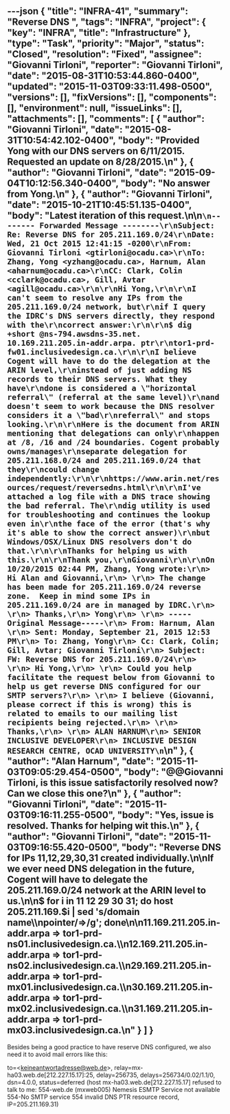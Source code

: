 ---json
{
  "title": "INFRA-41",
  "summary": "Reverse DNS ",
  "tags": "INFRA",
  "project": {
    "key": "INFRA",
    "title": "Infrastructure"
  },
  "type": "Task",
  "priority": "Major",
  "status": "Closed",
  "resolution": "Fixed",
  "assignee": "Giovanni Tirloni",
  "reporter": "Giovanni Tirloni",
  "date": "2015-08-31T10:53:44.860-0400",
  "updated": "2015-11-03T09:33:11.498-0500",
  "versions": [],
  "fixVersions": [],
  "components": [],
  "environment": null,
  "issueLinks": [],
  "attachments": [],
  "comments": [
    {
      "author": "Giovanni Tirloni",
      "date": "2015-08-31T10:54:42.102-0400",
      "body": "Provided Yong with our DNS servers on 6/11/2015. Requested an update on 8/28/2015.\n"
    },
    {
      "author": "Giovanni Tirloni",
      "date": "2015-09-04T10:12:56.340-0400",
      "body": "No answer from Yong.\n"
    },
    {
      "author": "Giovanni Tirloni",
      "date": "2015-10-21T10:45:51.135-0400",
      "body": "Latest iteration of this request.\n\n```\n-------- Forwarded Message --------\r\nSubject: Re: Reverse DNS for 205.211.169.0/24\r\nDate: Wed, 21 Oct 2015 12:41:15 -0200\r\nFrom: Giovanni Tirloni <gtirloni@ocadu.ca>\r\nTo: Zhang, Yong <yzhang@ocadu.ca>, Harnum, Alan <aharnum@ocadu.ca>\r\nCC: Clark, Colin <cclark@ocadu.ca>, Gill, Avtar <agill@ocadu.ca>\r\n\r\nHi Yong,\r\n\r\nI can't seem to resolve any IPs from the 205.211.169.0/24 network, but\r\nif I query the IDRC's DNS servers directly, they respond with the\r\ncorrect answer:\r\n\r\n$ dig +short @ns-794.awsdns-35.net. 10.169.211.205.in-addr.arpa. ptr\r\ntor1-prd-fw01.inclusivedesign.ca.\r\n\r\nI believe Cogent will have to do the delegation at the ARIN level,\r\ninstead of just adding NS records to their DNS servers. What they have\r\ndone is considered a \"horizontal referral\" (referral at the same level)\r\nand doesn't seem to work because the DNS resolver considers it a \"bad\r\nreferral\" and stops looking.\r\n\r\nHere is the document from ARIN mentioning that delegations can only\r\nhappen at /8, /16 and /24 boundaries. Cogent probably owns/manages\r\nseparate delegation for 205.211.168.0/24 and 205.211.169.0/24 that they\r\ncould change independently:\r\n\r\nhttps://www.arin.net/resources/request/reversedns.html\r\n\r\nI've attached a log file with a DNS trace showing the bad referral. The\r\ndig utility is used for troubleshooting and continues the lookup even in\r\nthe face of the error (that's why it's able to show the correct answer)\r\nbut Windows/OSX/Linux DNS resolvers don't do that.\r\n\r\nThanks for helping us with this.\r\n\r\nThank you,\r\nGiovanni\r\n\r\nOn 10/20/2015 02:44 PM, Zhang, Yong wrote:\r\n> Hi Alan and Giovanni,\r\n> \r\n> The change has been made for 205.211.169.0/24 reverse zone.  Keep in mind some IPs in 205.211.169.0/24 are in managed by IDRC.\r\n> \r\n> Thanks,\r\n> Yong\r\n> \r\n> -----Original Message-----\r\n> From: Harnum, Alan \r\n> Sent: Monday, September 21, 2015 12:53 PM\r\n> To: Zhang, Yong\r\n> Cc: Clark, Colin; Gill, Avtar; Giovanni Tirloni\r\n> Subject: FW: Reverse DNS for 205.211.169.0/24\r\n> \r\n> Hi Yong,\r\n> \r\n> Could you help facilitate the request below from Giovanni to help us get reverse DNS configured for our SMTP servers?\r\n> \r\n> I believe (Giovanni, please correct if this is wrong) this is related to emails to our mailing list recipients being rejected.\r\n> \r\n> Thanks,\r\n> \r\n> ALAN HARNUM\r\n> SENIOR INCLUSIVE DEVELOPER\r\n> INCLUSIVE DESIGN RESEARCH CENTRE, OCAD UNIVERSITY\n```\n"
    },
    {
      "author": "Alan Harnum",
      "date": "2015-11-03T09:05:29.454-0500",
      "body": "@@Giovanni Tirloni, is this issue satisfactorily resolved now? Can we close this one?\n"
    },
    {
      "author": "Giovanni Tirloni",
      "date": "2015-11-03T09:16:11.255-0500",
      "body": "Yes, issue is resolved. Thanks for helping wit this.\n"
    },
    {
      "author": "Giovanni Tirloni",
      "date": "2015-11-03T09:16:55.420-0500",
      "body": "Reverse DNS for IPs 11,12,29,30,31 created individually.\n\nIf we ever need DNS delegation in the future, Cogent will have to delegate the 205.211.169.0/24 network at the ARIN level to us.\n\n$ for i in 11 12 29 30 31; do host 205.211.169.$i | sed 's/domain name\\\npointer/=>/g'; done\n\n11.169.211.205.in-addr.arpa => tor1-prd-ns01.inclusivedesign.ca.\\\n12.169.211.205.in-addr.arpa => tor1-prd-ns02.inclusivedesign.ca.\\\n29.169.211.205.in-addr.arpa => tor1-prd-mx01.inclusivedesign.ca.\\\n30.169.211.205.in-addr.arpa => tor1-prd-mx02.inclusivedesign.ca.\\\n31.169.211.205.in-addr.arpa => tor1-prd-mx03.inclusivedesign.ca.\n"
    }
  ]
}
---
Besides being a good practice to have reserve DNS configured, we also need it to avoid mail errors like this:

to=\<keineantwortadresse@web.de>, relay=mx-ha03.web.de\[212.227.15.17]:25, delay=256735, delays=256734/0.02/1.1/0, dsn=4.0.0, status=deferred (host mx-ha03.web.de\[212.227.15.17] refused to talk to me: 554-web.de (mxweb005) Nemesis ESMTP Service not available 554-No SMTP service 554 invalid DNS PTR resource record, IP=205.211.169.31)

        
